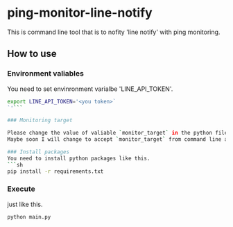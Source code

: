# ping-monitor-line-notify

This is command line tool that is to nofity 'line notify' with ping monitoring.

## How to use

### Environment valiables

You need to set envinronment varialbe 'LINE_API_TOKEN'.
```sh
export LINE_API_TOKEN='<you token>`
`'```

### Monitoring target

Please change the value of valiable `monitor_target` in the python file.  
Maybe soon I will change to accept `monitor_target` from command line arguments. Maybe.

### Install packages
You need to install python packages like this.
```sh
pip install -r requirements.txt
```

### Execute

just like this.
```sh
python main.py
```
